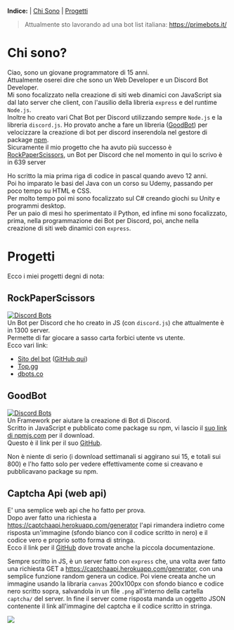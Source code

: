 **Indice:** | [Chi Sono](#chi-sono) | [Progetti](#progetti)
> Attualmente sto lavorando ad una bot list italiana: https://primebots.it/

# Chi sono? <a name="chi-sono"></a>
Ciao, sono un giovane programmatore di 15 anni.<br>
Attualmente oserei dire che sono un Web Developer e un Discord Bot Developer.<br>
Mi sono focalizzato nella creazione di siti web dinamici con JavaScript sia dal lato server che client, con l'ausilio della libreria `express` e del runtime `Node.js`.<br>
Inoltre ho creato vari Chat Bot per Discord utilizzando sempre `Node.js` e la libreria `discord.js`. Ho provato anche a fare un libreria ([GoodBot](#GoodBot)) per velocizzare la creazione di bot per discord inserendola nel gestore di package [npm](https://www.npmjs.com/).<br>
Sicuramente il mio progetto che ha avuto più successo è [RockPaperScissors](#RockPaperScissors), un Bot per Discord che nel momento in qui lo scrivo è in 639 server


Ho scritto la mia prima riga di codice in pascal quando avevo 12 anni.<br>
Poi ho imparato le basi del Java con un corso su Udemy, passando per poco tempo su HTML e CSS.<br>
Per molto tempo poi mi sono focalizzato sul C# creando giochi su Unity e programmi desktop.<br>
Per un paio di mesi ho sperimentato il Python, ed infine mi sono focalizzato, prima, nella programmazione dei Bot per Discord, poi, anche nella creazione di siti web dinamici con `express`.


# Progetti <a name="progetti"></a>
Ecco i miei progetti degni di nota:
## <a name="RockPaperScissors">RockPaperScissors</a>
[![Discord Bots](https://top.gg/api/widget/servers/723877094920290305.svg)](https://top.gg/bot/723877094920290305)<br>
Un Bot per Discord che ho creato in JS (con `discord.js`) che attualmente è in 1300 server.<br>
Permette di far giocare a sasso carta forbici utente vs utente.<br>
Ecco vari link:<br>
* [Sito del bot](https://www.rps-bot.tk/) ([GitHub qui](https://github.com/AndreaGennaioli/rockpaperscissors-website))
* [Top.gg](https://top.gg/bot/723877094920290305)
* [dbots.co](https://dbots.co/bots/723877094920290305)
## <a name="GoodBot">GoodBot</a>
[![Discord Bots](https://nodei.co/npm/goodbot.png)](https://www.npmjs.com/package/goodbot)<br>
Un Framework per aiutare la creazione di Bot di Discord.<br>
Scritto in JavaScript e pubblicato come package su npm, vi lascio il [suo link di npmjs.com](https://www.npmjs.com/package/goodbot) per il download.<br>
Questo è il link per il suo [GitHub](https://github.com/AndreaGennaioli/GoodBot).<br>

Non è niente di serio (i download settimanali si aggirano sui 15, e totali sui 800) e l'ho fatto solo per vedere effettivamente come si creavano e pubblicavano package su npm.<br>

## <a name="captcha-api">Captcha Api (web api)</a>
E' una semplice web api che ho fatto per prova.<br>
Dopo aver fatto una richiesta a https://captchaapi.herokuapp.com/generator l'api rimandera indietro come risposta un'immagine (sfondo bianco con il codice scritto in nero) e il codice vero e proprio sotto forma di stringa.<br>
Ecco il link per il [GitHub](https://github.com/AndreaGennaioli/captcha-api) dove trovate anche la piccola documentazione.

Sempre scritto in JS, è un server fatto con `express` che, una volta aver fatto una richiesta GET a https://captchaapi.herokuapp.com/generator, con una semplice funzione random genera un codice. Poi viene creata anche un immagine usando la libraria `canvas` 200x100px con sfondo bianco e codice nero scritto sopra, salvandola in un file `.png` all'interno della cartella `captcha/` del server. In fine il server come risposta manda un oggetto JSON contenente il link all'immagine del captcha e il codice scritto in stringa.


![](https://komarev.com/ghpvc/?username=andreagennaioli&color=grey) 
